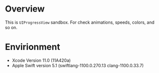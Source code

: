 # Overview

This is `UIProgressView` sandbox. For check animations, speeds, colors, and so on.

# Envirionment

- Xcode Version 11.0 (11A420a)
- Apple Swift version 5.1 (swiftlang-1100.0.270.13 clang-1100.0.33.7)
